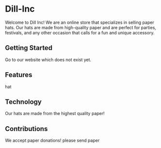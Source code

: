 # Dill-Inc
Welcome to Dill Inc! We are an online store that specializes in selling paper hats. Our hats are made from high-quality paper and are perfect for parties, festivals, and any other occasion that calls for a fun and unique accessory.

## Getting Started
Go to our website which does not exist yet.

## Features
hat

## Technology
Our hats are made from the highest quality paper!

## Contributions
We accept paper donations! please send paper

